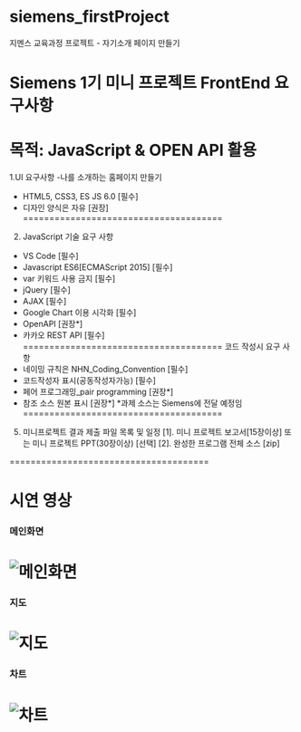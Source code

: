 # siemens_firstProject
지멘스 교육과정 프로젝트 - 자기소개 페이지 만들기

Siemens 1기 미니 프로젝트
FrontEnd  요구사항 
======================================

목적:  JavaScript & OPEN API 활용 
======================================
1.UI 요구사항
-나를 소개하는 홈페이지 만들기

- HTML5, CSS3, ES JS 6.0           [필수] 
- 디자인 양식은 자유                [권장] 
======================================
2. JavaScript 기술 요구 사항

 - VS Code                           [필수] 
 - Javascript ES6[ECMAScript 2015]   [필수] 
 - var 키워드 사용 금지               [필수]
 - jQuery                            [필수]
 - AJAX     			                   [필수]
 - Google Chart 이용 시각화           [필수]
 - OpenAPI                           [권장*]
 - 카카오 REST API                    [필수]
======================================
코드 작성시 요구 사항
  - 네이밍 규칙은 NHN_Coding_Convention [필수]
  - 코드작성자 표시(공동작성자가능)       [필수]
  - 페어 프로그래밍_pair programming     [권장*]   
  - 참조 소스 원본 표시                  [권장*] 
*과제 소스는 Siemens에 전달 예정임  
======================================
5. 미니프로젝트 결과 제출 파일 목록 및 일정
  [1]. 미니 프로젝트 보고서[15장이상] 
        또는  미니 프로젝트 PPT(30장이상)  [선택]
  [2]. 완성한 프로그램 전체 소스 [zip]  


======================================  

# 시연 영상

### 메인화면

![메인화면](https://user-images.githubusercontent.com/59075441/224632603-5a8d77a0-d0ff-4ff1-8853-b7c2d8ad3d96.gif)
======================================  


### 지도

![지도](https://user-images.githubusercontent.com/59075441/224632669-5f825935-5949-45e1-a7c8-a51b189ffa11.gif)
======================================  

### 차트

![차트](https://user-images.githubusercontent.com/59075441/224632502-035a9712-c908-4579-b1fe-c6c058653dde.gif)
======================================  
